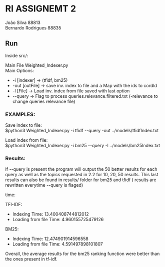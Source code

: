 # RI ASSIGNEMT 2

João Silva 88813  
Bernardo Rodrigues 88835

## Run

Inside src/:

Main File Weighted_Indexer.py  
Main Options:  
 - -i [indexer] -> (tfidf, bm25)
 - -out [outFile] -> save inv. index to file and a Map with the ids to cordId
 - -l [File] -> Load inv. index from file saved with last option
 - --query -> Flag to process queries.relevance.filtered.txt (-relevance to change queries relevance file)

### EXAMPLES:  

Save index to file:  
$python3 Weighted_Indexer.py -i tfidf --query -out ../models/tfidfIndex.txt

Load index from file:  
$python3 Weighted_Indexer.py -i bm25 --query -l ../models/bm25Index.txt

### Results:

If --query is present the program will output the 50 better results for each query as well as the topics requested in 2.2 for 10, 20, 50 results. This last results can also be found in results/ folder for bm25 and tfidf ( results are rewritten everytime --query is flaged)

time:

TFI-IDF:
 - Indexing Time:  13.400408744812012
 - Loading from file Time:  4.960155725479126

BM25:
 - Indexing Time:  12.474901914596558
 - Loading from file Time:  4.591497898101807

Overall, the average results for the bm25 ranking function were better than the ones present in tf-idf.


